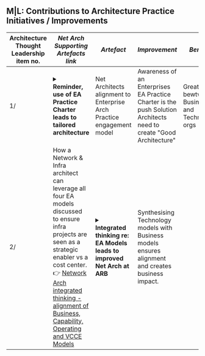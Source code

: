 
## M|L: Contributions to Architecture Practice Initiatives / Improvements

| Architecture Thought Leadership item no. | *Net Arch Supporting Artefacts link*  | *Artefact*                            | *Improvement*                |   *Benefit* |
|----------------------------------|----------|------|----------------------------------------------------------------|-------|
| 1/ |<details><summary> <strong> Reminder, use of EA Practice Charter leads to tailored architecture </strong></summary><br>![MJL-Endorsed-Idea-by-industry-EA](https://github.com/marclandy/enterprise-private/blob/main/ndis.gov.au/images/mjl-net%20arch%20contribution%20to%20arch%20practice%20governance.PNG)</details> | Net Architects alignment to Enterprise Arch Practice engagement model | Awareness of an Enterprises EA Practice Charter is the push Solution Architects need to create "Good Architecture" | Great Trust bewtween Business and Technology orgs |
| 2/ |How a Network & Infra architect can leverage all four EA models discussed to ensure infra projects are seen as a strategic enabler vs a cost center.<br> 👉 [Network Arch integrated thinking - alignment of Business, Capability, Operating and VCCE Models](https://medium.com/@marclandy.me/network-infrastructure-contribution-to-architecture-practice-e18a3271ac20)| <details><summary> <strong> Integrated thinking re: EA Models leads to improved Net Arch at ARB </strong></summary><br>![MJL-Endorsed-Idea-by-industry-EA](https://github.com/marclandy/enterprise-private/blob/main/ndis.gov.au/images/mjl-net%20arch-what%20is%20a%20capability%20map%20and%20why%20does%20the%20business%20need%20it.PNG)</details> | Synthesising Technology models with Business models ensures alignment and creates business impact.| <tba> |

 
